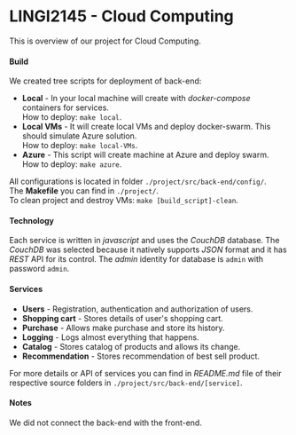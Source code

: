 # LINGI2145 - Cloud Computing

This is overview of our project for Cloud Computing.

#### Build

We created tree scripts for deployment of back-end:

- **Local** - In your local machine will create with *docker-compose* containers for services.  
              How to deploy: `make local`.
- **Local VMs** - It will create local VMs and deploy docker-swarm. This should simulate Azure solution.  
                  How to deploy: `make local-VMs`.
- **Azure** - This script will create machine at Azure and deploy swarm.  
              How to deploy: `make azure`.

All configurations is located in folder `./project/src/back-end/config/`.  
The **Makefile** you can find in `./project/`.  
To clean project and destroy VMs: `make [build_script]-clean`.

#### Technology

Each service is written in *javascript* and uses the *CouchDB* database.
The *CouchDB* was selected because it natively supports *JSON* format and it has *REST* API for its control.
The *admin* identity for database is `admin` with password `admin`.

#### Services

- **Users** - Registration, authentication and authorization of users.
- **Shopping cart** - Stores details of user's shopping cart.
- **Purchase** - Allows make purchase and store its history.
- **Logging** - Logs almost everything that happens.
- **Catalog** - Stores catalog of products and allows its change.
- **Recommendation** - Stores recommendation of best sell product.

For more details or API of services you can find in *README.md* file
of their respective source folders in `./project/src/back-end/[service]`.

#### Notes
We did not connect the back-end with the front-end.